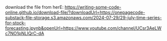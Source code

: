 download the file from herE: https://writing-some-code-online.github.io/download-file/?downloadUrl=https://onepagecode-substack-file-storage.s3.amazonaws.com/2024-07-29/29-july-time-series-for-stock-forecasting.ipynb&openUrl=https://www.youtube.com/channel/UCsr3AeLWc7NO1pNLIQrC-dA
